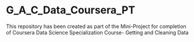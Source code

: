 G_A_C_Data_Coursera_PT
======================

This repository has been created as part of the Mini-Project for completion of Coursera Data Science Specialization Course- Getting and Cleaning Data 

